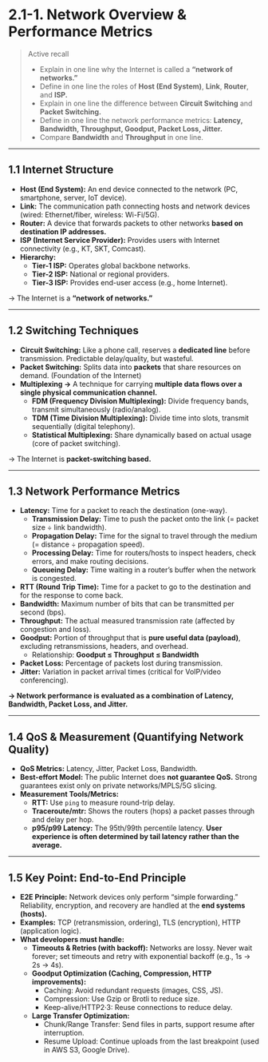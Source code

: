 # 2.1-1. Network Overview & Performance Metrics

> Active recall
> 
> - Explain in one line why the Internet is called a **“network of networks.”**
> - Define in one line the roles of **Host (End System)**, **Link**, **Router**, and **ISP.**
> - Explain in one line the difference between **Circuit Switching** and **Packet Switching.**
> - Define in one line the network performance metrics: **Latency, Bandwidth, Throughput, Goodput, Packet Loss, Jitter.**
> - Compare **Bandwidth** and **Throughput** in one line.

---

## 1.1 Internet Structure

- **Host (End System):** An end device connected to the network (PC, smartphone, server, IoT device).
- **Link:** The communication path connecting hosts and network devices (wired: Ethernet/fiber, wireless: Wi-Fi/5G).
- **Router:** A device that forwards packets to other networks **based on destination IP addresses.**
- **ISP (Internet Service Provider):** Provides users with Internet connectivity (e.g., KT, SKT, Comcast).
- **Hierarchy:**
    - **Tier-1 ISP:** Operates global backbone networks.
    - **Tier-2 ISP:** National or regional providers.
    - **Tier-3 ISP:** Provides end-user access (e.g., home Internet).

→ The Internet is a **“network of networks.”**

---

## 1.2 Switching Techniques

- **Circuit Switching:** Like a phone call, reserves a **dedicated line** before transmission. Predictable delay/quality, but wasteful.
- **Packet Switching:** Splits data into **packets** that share resources on demand. (Foundation of the Internet)
- **Multiplexing →** A technique for carrying **multiple data flows over a single physical communication channel.**
    - **FDM (Frequency Division Multiplexing):** Divide frequency bands, transmit simultaneously (radio/analog).
    - **TDM (Time Division Multiplexing):** Divide time into slots, transmit sequentially (digital telephony).
    - **Statistical Multiplexing:** Share dynamically based on actual usage (core of packet switching).

→ The Internet is **packet-switching based.**

---

## 1.3 Network Performance Metrics

- **Latency:** Time for a packet to reach the destination (one-way).
    - **Transmission Delay:** Time to push the packet onto the link (= packet size ÷ link bandwidth).
    - **Propagation Delay:** Time for the signal to travel through the medium (= distance ÷ propagation speed).
    - **Processing Delay:** Time for routers/hosts to inspect headers, check errors, and make routing decisions.
    - **Queueing Delay:** Time waiting in a router’s buffer when the network is congested.
- **RTT (Round Trip Time):** Time for a packet to go to the destination and for the response to come back.
- **Bandwidth:** Maximum number of bits that can be transmitted per second (bps).
- **Throughput:** The actual measured transmission rate (affected by congestion and loss).
- **Goodput:** Portion of throughput that is **pure useful data (payload)**, excluding retransmissions, headers, and overhead.
    - Relationship: **Goodput ≤ Throughput ≤ Bandwidth**
- **Packet Loss:** Percentage of packets lost during transmission.
- **Jitter:** Variation in packet arrival times (critical for VoIP/video conferencing).

**→ Network performance is evaluated as a combination of Latency, Bandwidth, Packet Loss, and Jitter.**

---

## 1.4 QoS & Measurement (Quantifying Network Quality)

- **QoS Metrics:** Latency, Jitter, Packet Loss, Bandwidth.
- **Best-effort Model:** The public Internet does **not guarantee QoS.** Strong guarantees exist only on private networks/MPLS/5G slicing.
- **Measurement Tools/Metrics:**
    - **RTT:** Use `ping` to measure round-trip delay.
    - **Traceroute/mtr:** Shows the routers (hops) a packet passes through and delay per hop.
    - **p95/p99 Latency:** The 95th/99th percentile latency. **User experience is often determined by tail latency rather than the average.**

---

## 1.5 Key Point: End-to-End Principle

- **E2E Principle:** Network devices only perform “simple forwarding.” Reliability, encryption, and recovery are handled at the **end systems (hosts).**
- **Examples:** TCP (retransmission, ordering), TLS (encryption), HTTP (application logic).
- **What developers must handle:**
    - **Timeouts & Retries (with backoff):** Networks are lossy. Never wait forever; set timeouts and retry with exponential backoff (e.g., 1s → 2s → 4s).
    - **Goodput Optimization (Caching, Compression, HTTP improvements):**
        - Caching: Avoid redundant requests (images, CSS, JS).
        - Compression: Use Gzip or Brotli to reduce size.
        - Keep-alive/HTTP2·3: Reuse connections to reduce delay.
    - **Large Transfer Optimization:**
        - Chunk/Range Transfer: Send files in parts, support resume after interruption.
        - Resume Upload: Continue uploads from the last breakpoint (used in AWS S3, Google Drive).
